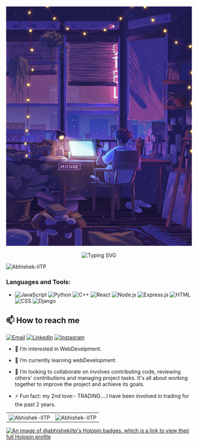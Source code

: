 <p align="center">
  <img src="image/github.gif" alt="chillin" width="525" height="650" />
</p>

<p align="center">
  <a href="https://git.io/typing-svg" style="text-decoration: none;">
    <img src="https://readme-typing-svg.demolab.com?font=Aboreto&weight=800&size=36&duration=3000&pause=1000&color=0083C6&background=EBFF3900&center=true&multiline=true&random=false&width=450&height=130&lines=Greetings!+;I'm+Abhishek+Mohanty%F0%9F%9A%80" alt="Typing SVG" />
  </a>
</p>

<p align="left">
  <img src="https://komarev.com/ghpvc/?username=Abhishek-IITP&label=Profile%20views&color=b1bc62&style=flat" alt="Abhishek-IITP" />
</p>



<h3 align="left">Languages and Tools:</h3>

- ![JavaScript](https://img.shields.io/badge/JavaScript-F7DF1E?style=for-the-badge&logo=javascript&logoColor=black)
![Python](https://img.shields.io/badge/Python-3776AB?style=for-the-badge&logo=python&logoColor=white)
![C++](https://img.shields.io/badge/C++-00599C?style=for-the-badge&logo=cplusplus&logoColor=white)
![React](https://img.shields.io/badge/React-20232A?style=for-the-badge&logo=react&logoColor=61DAFB)
![Node.js](https://img.shields.io/badge/Node.js-43853D?style=for-the-badge&logo=nodedotjs&logoColor=white)
![Express.js](https://img.shields.io/badge/Express.js-404D59?style=for-the-badge)
![HTML](https://img.shields.io/badge/HTML5-E34F26?style=for-the-badge&logo=html5&logoColor=white)
![CSS](https://img.shields.io/badge/CSS3-1572B6?style=for-the-badge&logo=css3&logoColor=white)
![Django](https://img.shields.io/badge/Django-092E20?style=for-the-badge&logo=django&logoColor=white)
## 📫 How to reach me

[![Email](https://img.shields.io/badge/Email-me%20here-red?style=for-the-badge)](mailto:abhishekmoanty7325@gmail.com)
[![LinkedIn](https://img.shields.io/badge/LinkedIn-0A66C2?style=for-the-badge&logo=linkedin&logoColor=white)](https://www.linkedin.com/in/abhishek-kumar-mohanty-716b432b5)
[![Instagram](https://img.shields.io/badge/Instagram-E4405F?style=for-the-badge&logo=instagram&logoColor=white)](https://www.instagram.com/mr_abhi_930/)
- 👀 I’m interested in WebDevelpment.
- 🌱 I’m currently learning webDevelopment
- 💞️ I’m looking to collaborate on involves contributing code, reviewing others' contributions and managing project tasks. It's all about working together to improve the project and achieve its goals.

- ⚡ Fun fact: my 2nd love:-  TRADING....I have been involved in trading for the past 2 years.



<table>
  <tr>
    <td><img align="center" src="https://github-readme-streak-stats.herokuapp.com/?user=Abhishek-IITP&theme=dark" alt="Abhishek-IITP" /></td>
    <td><img align="center" src="https://github-readme-stats.vercel.app/api?username=Abhishek-IITP&show_icons=true&theme=tokyonight&locale=en" alt="Abhishek-IITP" /></td>
  </tr>
</table>



[![An image of @abhishekiitp's Holopin badges, which is a link to view their full Holopin profile](https://holopin.me/abhishekiitp)](https://holopin.io/@abhishekiitp)




<!---
Abhishek-IITP/Abhishek-IITP is a ✨ special ✨ repository because its `README.md` (this file) appears on your GitHub profile.
You can click the Preview link to take a look at your changes.
--->
